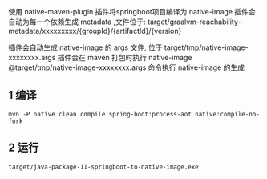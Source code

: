 使用 native-maven-plugin 插件将springboot项目编译为 native-image
插件会自动为每一个依赖生成 metadata ,文件位于: target/graalvm-reachability-metadata/xxxxxxxxx/{groupId}/{artifactId}/{version}

插件会自动生成 native-image 的 args 文件, 位于 target/tmp/native-image-xxxxxxxx.args
插件会在 maven 打包时执行 native-image @target/tmp/native-image-xxxxxxxx.args 命令执行 native-image 的生成

## 1 编译
```shell
mvn -P native clean compile spring-boot:process-aot native:compile-no-fork
```

## 2 运行
```shell
target/java-package-11-springboot-to-native-image.exe
```

